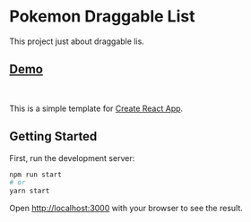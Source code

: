 # Pokemon Draggable List

This project just about draggable lis.

## [Demo](https://sharp-gates-f3635f.netlify.app/)
<br />

This is a simple template for [Create React App](https://github.com/facebook/create-react-app).

## Getting Started

First, run the development server:

```bash
npm run start
# or
yarn start
```

Open [http://localhost:3000](http://localhost:3000) with your browser to see the result.
